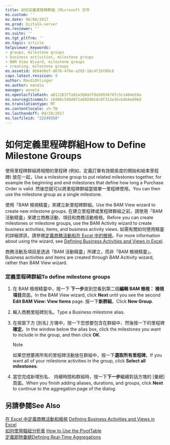```yaml
---
title: 如何定義里程碑群組 |Microsoft 文件
ms.custom: ''
ms.date: 06/08/2017
ms.prod: biztalk-server
ms.reviewer: ''
ms.suite: ''
ms.tgt_pltfrm: ''
ms.topic: article
helpviewer_keywords:
- groups, milestone groups
- business activities, milestone groups
- BAM View Wizard, milestone groups
- creating, milestone groups
ms.assetid: 8b04d0ef-d676-476e-a292-16c4f1bf89c8
caps.latest.revision: 9
author: MandiOhlinger
ms.author: mandia
manager: anneta
ms.openlocfilehash: a0122637fa92a360a5fda5093679fc5c1484e59a
ms.sourcegitcommit: cb908c540d8f1a692d01dc8f313e16cb4b4e696d
ms.translationtype: MT
ms.contentlocale: zh-TW
ms.lasthandoff: 09/20/2017
ms.locfileid: "22249350"
---
```

# <a name="how-to-define-milestone-groups"></a><span data-ttu-id="63bbb-102">如何定義里程碑群組</span><span class="sxs-lookup"><span data-stu-id="63bbb-102">How to Define Milestone Groups</span></span>
<span data-ttu-id="63bbb-103">使用里程碑群組將相關的里程碑 (例如，定義訂單有效期長度的開始和結束里程碑) 放在一起，</span><span class="sxs-lookup"><span data-stu-id="63bbb-103">Use a milestone group to put related milestones together, for example the beginning and end milestones that define how long a Purchase Order is valid.</span></span> <span data-ttu-id="63bbb-104">然後您就可以將里程碑群組當做單一里程碑使用。</span><span class="sxs-lookup"><span data-stu-id="63bbb-104">You can then use the milestone group as a single milestone.</span></span>  
  
 <span data-ttu-id="63bbb-105">使用「BAM 檢視精靈」來建立新里程碑群組。</span><span class="sxs-lookup"><span data-stu-id="63bbb-105">Use the BAM View wizard to create new milestone groups.</span></span> <span data-ttu-id="63bbb-106">在建立里程碑或里程碑群組之前，請使用「BAM 活動精靈」來建立商務活動、項目和商務活動檢視。</span><span class="sxs-lookup"><span data-stu-id="63bbb-106">Before you can create milestones or milestone groups, use the BAM Activity wizard to create business activities, items, and business activity views.</span></span> <span data-ttu-id="63bbb-107">如需有關如何使用精靈的詳細資訊，請參閱[定義商務活動和在 Excel 中的檢視](../core/defining-business-activities-and-views-in-excel.md)。</span><span class="sxs-lookup"><span data-stu-id="63bbb-107">For more information about using the wizard, see [Defining Business Activities and Views in Excel](../core/defining-business-activities-and-views-in-excel.md).</span></span>  
  
 <span data-ttu-id="63bbb-108">商務活動及項目是透過「BAM 活動精靈」所建立，而非「BAM 檢視精靈」。</span><span class="sxs-lookup"><span data-stu-id="63bbb-108">Business activities and items are created through BAM Acitivity wizard, rather than BAM View wizard.</span></span>  
  
### <a name="to-define-milestone-groups"></a><span data-ttu-id="63bbb-109">定義里程碑群組</span><span class="sxs-lookup"><span data-stu-id="63bbb-109">To define milestone groups</span></span>  
  
1.  <span data-ttu-id="63bbb-110">在 BAM 檢視精靈中，按一下 **下一步**直到您看到第二個**編輯 BAM 檢視： 檢視項目**頁面。</span><span class="sxs-lookup"><span data-stu-id="63bbb-110">In the BAM View wizard, click **Next** until you see the second **Edit BAM View: View Items** page.</span></span> <span data-ttu-id="63bbb-111">按一下**新群組**。</span><span class="sxs-lookup"><span data-stu-id="63bbb-111">Click **New Group**.</span></span>  
  
2.  <span data-ttu-id="63bbb-112">輸入商務里程碑別名。</span><span class="sxs-lookup"><span data-stu-id="63bbb-112">Type a Business milestone alias.</span></span>  
  
3.  <span data-ttu-id="63bbb-113">在視窗下方 [別名] 方塊中，按一下您想要包含在群組中，然後按一下的里程碑**確定**。</span><span class="sxs-lookup"><span data-stu-id="63bbb-113">In the window below the alias box, click the milestones you want to include in the group, and then click **OK**.</span></span>  
  
    > [!NOTE]
    >  <span data-ttu-id="63bbb-114">如果您想要將所有的里程碑活動放在群組中，按一下**選取所有里程碑**。</span><span class="sxs-lookup"><span data-stu-id="63bbb-114">If you want all of your milestone activities in the group, click **Select all milestones**.</span></span>  
  
4.  <span data-ttu-id="63bbb-115">當您完成新增別名、 持續時間和群組時，按一下**下一步**繼續對話方塊的 [彙總] 頁面。</span><span class="sxs-lookup"><span data-stu-id="63bbb-115">When you finish adding aliases, durations, and groups, click **Next** to continue to the aggregation page of the dialog.</span></span>  
  
## <a name="see-also"></a><span data-ttu-id="63bbb-116">另請參閱</span><span class="sxs-lookup"><span data-stu-id="63bbb-116">See Also</span></span>  
 <span data-ttu-id="63bbb-117">[在 Excel 中定義商務活動和檢視](../core/defining-business-activities-and-views-in-excel.md) </span><span class="sxs-lookup"><span data-stu-id="63bbb-117">[Defining Business Activities and Views in Excel](../core/defining-business-activities-and-views-in-excel.md) </span></span>  
 <span data-ttu-id="63bbb-118">[如何使用樞紐分析表](../core/how-to-use-the-pivottable.md) </span><span class="sxs-lookup"><span data-stu-id="63bbb-118">[How to Use the PivotTable](../core/how-to-use-the-pivottable.md) </span></span>  
 [<span data-ttu-id="63bbb-119">定義即時彙總</span><span class="sxs-lookup"><span data-stu-id="63bbb-119">Defining Real-Time Aggregations</span></span>](../core/defining-real-time-aggregations.md)